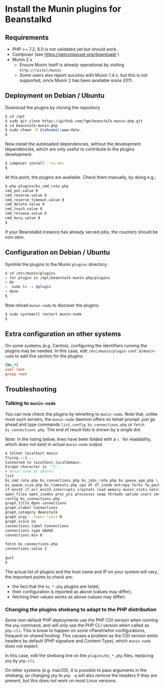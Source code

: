 # Install the Munin plugins for Beanstalkd

## Requirements

* PHP >= 7.2, 8.0 is not validated yet but should work.
* Composer (see https://getcomposer.org/download/ )
* Munin 2.x
  * Ensure Munin itself is already operational by visiting `http://(site)/munin`
  * Some users also report success with Munin 1.4.x, but this is not supported,
    since Munin 2 has been available since 2011.

## Deployment on Debian / Ubuntu

Download the plugins by cloning the repository

```bash
$ cd /opt
$ sudo git clone https://github.com/fgm/beanstalk-munin-php.git
$ cd beanstalk-munin-php
$ sudo chown -R $(whoami):www-data .
$
```

Now install the autoloaded dependencies, without the development dependencies,
which are only useful to contribute to the plugins development.

```bash
$ composer install --no-dev
$
```

At this point, the plugins are available. Check them manually, by doing e.g.:

```bash
$ php plugins/bs_cmd_rate.php
cmd_put.value 0
cmd_reserve.value 0
cmd_reserve_timeout.value 0
cmd_delete.value 0
cmd_touch.value 0
cmd_release.value 0
cmd_bury.value 0
$
```

If your Beanstalkd instance has already served jobs, the counters should be
non-zero.


## Configuration on Debian / Ubuntu

Symlink the plugins to the Munin `plugins` directory:

```bash
$ cd /etc/munin/plugins
> for plugin in /opt/beanstalk-munin-php/plugins
> do
>  sudo ln -s $plugin
> done
$
```

Now reload `munin-node` to discover the plugins:

```bash
$ sudo systemctl restart munin-node
$
```


## Extra configuration on other systems

On some systems (e.g. Centos), configuring the identifiers running the plugins
may be needed. In this case, edit `/etc/munin/plugin-conf.d/munin-node` to add
this section for the plugins:

```ini
[bs_*]
user root
group root
```


## Troubleshooting

### Talking to `munin-node`

You can now check the plugins by telnetting to `munin-node`. Note that, unlike
most such servers, the `munin-node` daemon offers no telnet prompt: just go
ahead and type commands `list`, `config bs_connections.php` or
`fetch bs_connections.php`. The end of result lists is shown by a single dot.

_Note_: In the listing below, lines have been folded with a `\ ` for readability, which
does not exist in actual `munin-node` output.

```bash
$ telnet localhost munin
Trying ::1...
Connected to localhost.localdomain.
Escape character is '^]'.
# munin node at ubuntu
list
bs_cmd_rate.php bs_connections.php bs_jobs_rate.php bs_queue_age.php \
bs_queue_size.php bs_timeouts.php cpu df df_inode entropy forks fw_packets \
if_ens33 if_err_ens33 interrupts irqstats load memory munin_stats netstat \
open_files open_inodes proc_pri processes swap threads uptime users vmstat
config bs_connections.php
graph_title Open connections
graph_vlabel Connections
graph_category Beanstalk
graph_args --lower-limit 0
graph_scale no
connections.label Connections
connections.type GAUGE
connections.min 0
.
fetch bs_connections.php
connections.value 1
.
quit
$
```

The actual list of plugins and the host name and IP on your system will vary,
the important points to check are:

* the fact that the `bs_*.php` plugins are listed,
* their configuration is reported as above (values may differ),
* fetching their values works as above (values may differ).


### Changing the plugins shebang to adapt to the PHP distribution

Some non-default PHP deployments use the PHP CGI version when running the `php`
command, and will only use the PHP CLI version when called as `php-cli`. This is
know to happen on some cPanel/whm configurations, frequent on shared hosting.
This causes a problem as the CGI version emits headers by default (PHP signature
and Content-Type), which `munin-node` does not expect.

In this case, edit the shebang line on the `plugins/bs_*.php` files, replacing
`php` by `php-cli`.

On other systems (e.g. macOS), it is possible to pass arguments in the shebang,
so changing `php` to `php -q` will also remove the headers if they are present,
but this does *not* work on most Linux versions.
